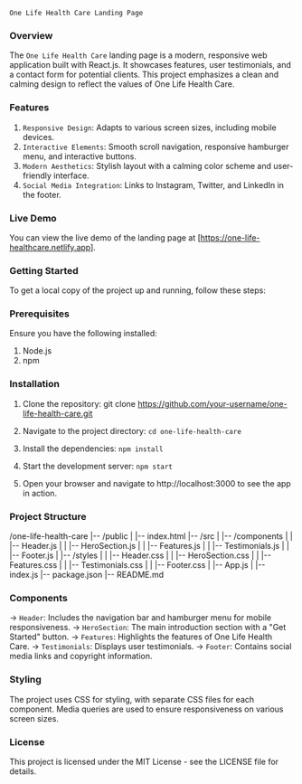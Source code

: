 `One Life Health Care Landing Page`

### Overview

The `One Life Health Care` landing page is a modern, responsive web application built with React.js. It showcases features, user testimonials, and a contact form for potential clients. This project emphasizes a clean and calming design to reflect the values of One Life Health Care.

### Features

1. `Responsive Design`: Adapts to various screen sizes, including mobile devices.
2. `Interactive Elements`: Smooth scroll navigation, responsive hamburger menu, and interactive buttons.
3. `Modern Aesthetics`: Stylish layout with a calming color scheme and user-friendly interface.
4. `Social Media Integration`: Links to Instagram, Twitter, and LinkedIn in the footer.

### Live Demo

You can view the live demo of the landing page at [https://one-life-healthcare.netlify.app].

### Getting Started

To get a local copy of the project up and running, follow these steps:

### Prerequisites

Ensure you have the following installed:

1. Node.js
2. npm

### Installation

1. Clone the repository:
   git clone https://github.com/your-username/one-life-health-care.git

2. Navigate to the project directory:
   `cd one-life-health-care`

3. Install the dependencies:
   `npm install`

4. Start the development server:
   `npm start`

5. Open your browser and navigate to http://localhost:3000 to see the app in action.

### Project Structure

/one-life-health-care
|-- /public
| |-- index.html
|-- /src
| |-- /components
| | |-- Header.js
| | |-- HeroSection.js
| | |-- Features.js
| | |-- Testimonials.js
| | |-- Footer.js
| |-- /styles
| | |-- Header.css
| | |-- HeroSection.css
| | |-- Features.css
| | |-- Testimonials.css
| | |-- Footer.css
| |-- App.js
| |-- index.js
|-- package.json
|-- README.md

### Components

-> `Header`: Includes the navigation bar and hamburger menu for mobile responsiveness.
-> `HeroSection`: The main introduction section with a "Get Started" button.
-> `Features`: Highlights the features of One Life Health Care.
-> `Testimonials`: Displays user testimonials.
-> `Footer`: Contains social media links and copyright information.

### Styling

The project uses CSS for styling, with separate CSS files for each component. Media queries are used to ensure responsiveness on various screen sizes.

### License

This project is licensed under the MIT License - see the LICENSE file for details.
